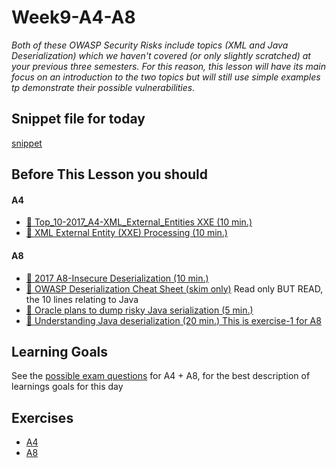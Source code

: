 # Week9-A4-A8

_Both of these OWASP Security Risks include topics (XML and Java Deserialization) which we haven't covered (or only slightly scratched) at your previous three semesters. For this reason, this lesson will have its main focus on an introduction to the two topics but will still use simple examples tp demonstrate their possible vulnerabilities._

## Snippet file for today
[snippet](https://docs.google.com/document/d/170kNF9HzUceQw2ZYn21q-CIgHFxvalbVNVdiAvqDjmI/edit?usp=sharing)

## Before This Lesson you should

#### A4
- [:book: Top_10-2017_A4-XML_External_Entities XXE (10 min.)](https://www.owasp.org/index.php/Top_10-2017_A4-XML_External_Entities_(XXE))
- [:book:  XML External Entity (XXE) Processing (10 min.)](https://www.owasp.org/index.php/XML_External_Entity_(XXE)_Processing)

#### A8
- [:book: 2017 A8-Insecure Deserialization (10 min.)](https://www.owasp.org/index.php/Top_10-2017_A8-Insecure_Deserialization)
- [:book:  OWASP Deserialization Cheat Sheet (skim only)](https://www.owasp.org/index.php/Deserialization_Cheat_Sheet) Read only BUT READ, the 10 lines relating to Java
- [:book:  Oracle plans to dump risky Java serialization (5 min.)](https://www.infoworld.com/article/3275924/java/oracle-plans-to-dump-risky-java-serialization.html)
- [:book: Understanding Java deserialization (20 min.) This is exercise-1 for A8](https://nytrosecurity.com/2018/05/30/understanding-java-deserialization/)


## Learning Goals
See the [possible exam questions](https://docs.google.com/document/d/1-Hpf98pKwWW0UwyDYsVAG4G0eSoIcbW4F0PLw_whXBY/edit#heading=h.px2qvs7pl34i) for A4 + A8, for the best description of learnings goals for this day

## Exercises
- [A4](https://docs.google.com/document/d/182OJalt680qjzeeXk7yeErrj6UJM32-4HMKy9Q5vKEY/edit?usp=sharing)
- [A8](https://docs.google.com/document/d/1KfbZYetSuOq83V9G5K2i3b9YKDGPTFj-TXMwihgJ7QA/edit?usp=sharing)
